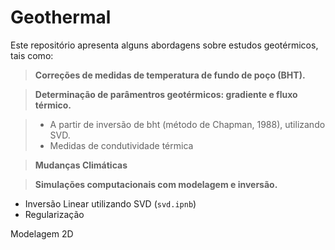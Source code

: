 # Geothermal 

Este repositório apresenta alguns abordagens sobre estudos geotérmicos, tais como: 

>**Correções de medidas de temperatura de fundo de poço (BHT).**

>**Determinação de parâmentros geotérmicos: gradiente e fluxo térmico.**

  >+ A partir de inversão de bht (método de Chapman, 1988), utilizando SVD.
  >+ Medidas de condutividade térmica

>**Mudanças Climáticas**

>**Simulações computacionais com modelagem e inversão.**
  + Inversão Linear utilizando SVD (`svd.ipnb`)
  + Regularização
  
Modelagem 2D
